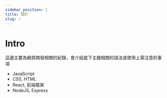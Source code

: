 ```yaml
---
sidebar_position: 1
title: 關於
slug: /
---
```


# Intro

這邊主要為網頁開發相關的紀錄，會介紹底下主題相關的語法或使用上需注意的事項

- JavaScript
- CSS, HTML
- React, 前端框架
- NodeJS, Express
